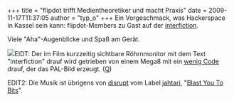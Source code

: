+++
title = "flipdot trifft Medientheoretiker und macht Praxis"
date = 2009-11-17T11:37:05
author = "typ_o"
+++
Ein Vorgeschmack, was Hackerspace in Kassel sein kann: flipdot-Members
zu Gast auf der
[interfiction](http://www.interfiction.org/abstracts-cv/helmut-fligge/).  
  

  
  
Viele "Aha"-Augenblicke und Spaß am Gerät.  
  
[![](https://flipdot.org/blog/uploads/VidTerm.serendipityThumb.GIF)](https://flipdot.org/blog/uploads/VidTerm.GIF)EIDT:
Der im Film kurzzeitig sichtbare Röhrnmonitor mit dem Text
"interfiction" drauf wird getrieben von einem Mega8 mit ein [wenig
Code](http://flipdot.org/blog/uploads/Vidterm64.zip) drauf, der das
PAL-Bild erzeugt. ([Q](http://www.mikrocontroller.net/topic/53140))  
  
EDIT2: Die Musik ist übrigens von
[disrupt](http://www.jahtari.org/artists/disrupt.htm) vom Label
[jahtari](http://www.jahtari.org/), "[Blast You To
Bits](http://starfrosch.ch/2006/09/27/blast_you_bits_asteroid_dub_force)".
